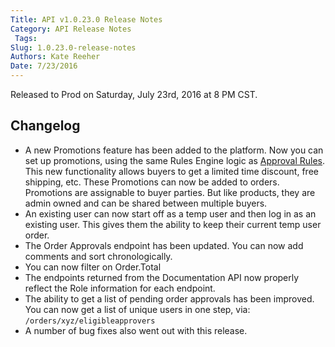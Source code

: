 ```yaml
---
Title: API v1.0.23.0 Release Notes
Category: API Release Notes
 Tags: 
Slug: 1.0.23.0-release-notes
Authors: Kate Reeher
Date: 7/23/2016
---
```


Released to Prod on Saturday, July 23rd, 2016 at 8 PM CST.

## Changelog
- A new Promotions feature has been added to the platform. Now you can set up promotions, using the same Rules Engine logic as [Approval Rules](https://devcenter.ordercloud.io/blog/rules-have-arrived). This new functionality allows buyers to get a limited time discount, free shipping, etc. These Promotions can now be added to orders. Promotions are assignable to buyer parties. But like products, they are admin owned and can be shared between multiple buyers.
- An existing user can now start off as a temp user and then log in as an existing user. This gives them the ability to keep their current temp user order.
- The Order Approvals endpoint has been updated. You can now add comments and sort chronologically.
- You can now filter on Order.Total
- The endpoints returned from the Documentation API now properly reflect the Role information for each endpoint.
- The ability to get a list of pending order approvals has been improved. You can now get a list of unique users in one step, via: `/orders/xyz/eligibleapprovers` 
- A number of bug fixes also went out with this release.
